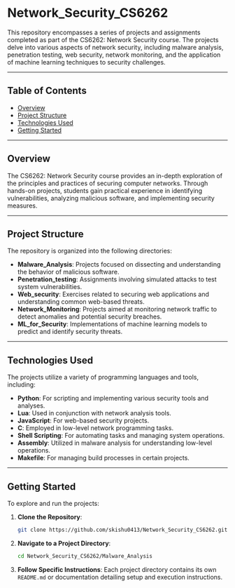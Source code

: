 
# Network_Security_CS6262

This repository encompasses a series of projects and assignments completed as part of the CS6262: Network Security course. The projects delve into various aspects of network security, including malware analysis, penetration testing, web security, network monitoring, and the application of machine learning techniques to security challenges.

---

## Table of Contents

- [Overview](#overview)
- [Project Structure](#project-structure)
- [Technologies Used](#technologies-used)
- [Getting Started](#getting-started)

---

## Overview

The CS6262: Network Security course provides an in-depth exploration of the principles and practices of securing computer networks. Through hands-on projects, students gain practical experience in identifying vulnerabilities, analyzing malicious software, and implementing security measures.

---

## Project Structure

The repository is organized into the following directories:

- **Malware_Analysis**: Projects focused on dissecting and understanding the behavior of malicious software.
- **Penetration_testing**: Assignments involving simulated attacks to test system vulnerabilities.
- **Web_security**: Exercises related to securing web applications and understanding common web-based threats.
- **Network_Monitoring**: Projects aimed at monitoring network traffic to detect anomalies and potential security breaches.
- **ML_for_Security**: Implementations of machine learning models to predict and identify security threats.

---

## Technologies Used

The projects utilize a variety of programming languages and tools, including:

- **Python**: For scripting and implementing various security tools and analyses.
- **Lua**: Used in conjunction with network analysis tools.
- **JavaScript**: For web-based security projects.
- **C**: Employed in low-level network programming tasks.
- **Shell Scripting**: For automating tasks and managing system operations.
- **Assembly**: Utilized in malware analysis for understanding low-level operations.
- **Makefile**: For managing build processes in certain projects.

---

## Getting Started

To explore and run the projects:

1. **Clone the Repository**:
   ```bash
   git clone https://github.com/skishu0413/Network_Security_CS6262.git
   ```

2. **Navigate to a Project Directory**:
   ```bash
   cd Network_Security_CS6262/Malware_Analysis
   ```

3. **Follow Specific Instructions**:
   Each project directory contains its own `README.md` or documentation detailing setup and execution instructions.
